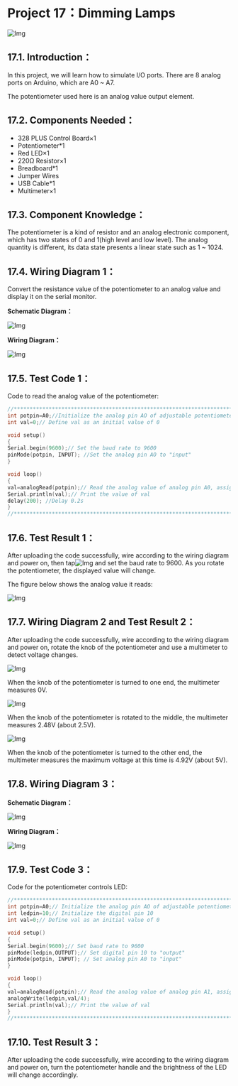 # Project 17：Dimming Lamps

![Img](/media/img-20230215135759.png)

## 17.1. Introduction：                                                                 
In this project, we will learn how to simulate I/O ports. There are 8 analog ports on Arduino, which are A0 ~ A7.

The potentiometer used here is an analog value output element.

## 17.2. Components Needed：                                                                 
- 328 PLUS Control Board×1
- Potentiometer*1
- Red LED×1
- 220Ω Resistor×1
- Breadboard*1
- Jumper Wires
- USB Cable*1
- Multimeter×1

## 17.3. Component Knowledge：                                                                 
The potentiometer is a kind of resistor and an analog electronic component, which has two states of 0 and 1(high level and low level). The analog quantity is different, its data state presents a linear state such as 1 ~ 1024.

## 17.4. Wiring Diagram 1：                                                                    
Convert the resistance value of the potentiometer to an analog value and display it on the serial monitor.

**Schematic Diagram：**

![Img](/media/img-20230216172519.png)

**Wiring Diagram：**

![Img](/media/img-20230321165950.jpg)

## 17.5. Test Code 1：                                                                                                                                    
Code to read the analog value of the potentiometer:

```c
//**********************************************************************************
int potpin=A0;//Initialize the analog pin AO of adjustable potentiometer
int val=0;// Define val as an initial value of 0

void setup()
{
Serial.begin(9600);// Set the baud rate to 9600
pinMode(potpin, INPUT); //Set the analog pin AO to "input"
}

void loop()
{
val=analogRead(potpin);// Read the analog value of analog pin A0, assign it to val 
Serial.println(val);// Print the value of val
delay(200); //Delay 0.2s
}
//**********************************************************************************
```
## 17.6. Test Result 1：                                                                      
After uploading the code successfully, wire according to the wiring diagram and power on, then tap![Img](/media/img-20230215142037.png) and set the baud rate to 9600. As you rotate the potentiometer, the displayed value will change.

The figure below shows the analog value it reads:

![Img](/media/img-20230215141946.png)

## 17.7. Wiring Diagram 2 and Test Result 2：
After uploading the code successfully, wire according to the wiring diagram and power on, rotate the knob of the potentiometer and use a multimeter to detect voltage changes.

![Img](/media/img-20230322093532.png)

When the knob of the potentiometer is turned to one end, the multimeter measures 0V.

![Img](/media/img-20230322093744.png)

When the knob of the potentiometer is rotated to the middle, the multimeter measures 2.48V (about 2.5V).

![Img](/media/img-20230322094115.png)

When the knob of the potentiometer is turned to the other end, the multimeter measures the maximum voltage at this time is 4.92V (about 5V).

## 17.8. Wiring Diagram 3：

**Schematic Diagram：**

![Img](/media/img-20230216172356.png)

**Wiring Diagram：**

![Img](/media/img-20230321170006.jpg)

## 17.9. Test Code 3：                                                                                                                                    
Code for the potentiometer controls LED:

```c
//**********************************************************************************
int potpin=A0;// Initialize the analog pin AO of adjustable potentiometer
int ledpin=10;// Initialize the digital pin 10
int val=0;// Define val as an initial value of 0

void setup()
{
Serial.begin(9600);// Set baud rate to 9600
pinMode(ledpin,OUTPUT);// Set digital pin 10 to "output"
pinMode(potpin, INPUT); // Set analog pin A0 to "input"
}

void loop()
{
val=analogRead(potpin);// Read the analog value of analog pin A1, assign it to val 
analogWrite(ledpin,val/4);
Serial.println(val);// Print the value of val
}
//**********************************************************************************
```
## 17.10. Test Result 3：                                                                      
After uploading the code successfully, wire according to the wiring diagram and power on, turn the potentiometer handle and the brightness of the LED will change accordingly. 

